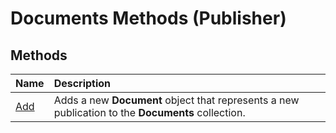 
# Documents Methods (Publisher)

## Methods



|**Name**|**Description**|
|:-----|:-----|
| [Add](1e3536c8-8fc0-8c95-3a4c-b16fe8a99098.md)|Adds a new  **Document** object that represents a new publication to the **Documents** collection.|
